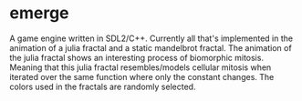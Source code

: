 # emerge
A game engine written in SDL2/C++. Currently all that's implemented in the animation of a julia fractal and a static mandelbrot fractal. The animation of the julia fractal shows an interesting process of biomorphic mitosis. Meaning that this julia fractal resembles/models cellular mitosis when iterated over the same function where only the constant changes. The colors used in the fractals are randomly selected.

